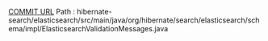 [COMMIT URL](https://github.com/hibernate/hibernate-search/commit/a16d369dd967bb6588773020f5a85e95178a81b1)
Path : hibernate-search/elasticsearch/src/main/java/org/hibernate/search/elasticsearch/schema/impl/ElasticsearchValidationMessages.java